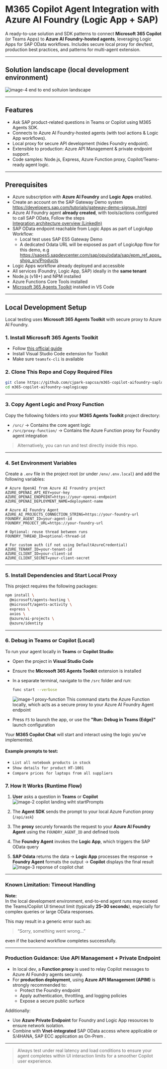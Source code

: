 # M365 Copilot Agent Integration with Azure AI Foundry (Logic App + SAP)

A ready-to-use solution and SDK patterns to connect **Microsoft 365 Copilot** (or Teams Apps) to **Azure AI Foundry-hosted agents**, leveraging Logic Apps for SAP OData workflows. Includes secure local proxy for dev/test, production best practices, and patterns for multi-agent extension.

---

## Solution landscape (local development environment)

![image-4 end to end soltuion landscape](https://github.com/user-attachments/assets/6d5166a2-5e2a-4e82-8806-e9e3acba46e0)

---

## Features

- Ask SAP product-related questions in Teams or Copilot using M365 Agents SDK.
- Connects to Azure AI Foundry-hosted agents (with tool actions & Logic App workflows).
- Local proxy for secure API development (hides Foundry endpoint).
- Extensible to production: Azure API Management & private endpoint support.
- Code samples: Node.js, Express, Azure Function proxy, Copilot/Teams-ready agent logic.

---

## Prerequisites

- Azure subscription with **Azure AI Foundry** and **Logic Apps** enabled.
- Create an account on the SAP Gateway Demo system https://developers.sap.com/tutorials/gateway-demo-signup..html
- Azure AI Foundry agent **already created**, with tools/actions configured to call SAP OData, Follow the steps   
  [Integration architecture overview (LinkedIn)](https://www.linkedin.com/pulse/azure-ai-foundry-agent-service-logic-apps-sap-odata-integration-park-lxxwc/?trackingId=n1zaqnFhRg6PH6nPou%2Fe4Q%3D%3D)
- SAP OData endpoint reachable from Logic Apps as part of LogicApp Workflow:  
  - Local test uses SAP ES5 Gateway Demo  
  -  A dedicated Odata URL will be exposed as part of LogicApp flow for this demo, e.g https://sapes5.sapdevcenter.com/sap/opu/odata/sap/epm_ref_apps_shop_srv/Products 
- Logic Apps workflow already deployed and accessible
- All services (Foundry, Logic App, SAP) ideally in the **same tenant**
- Node.js (v18+) and NPM installed
- Azure Functions Core Tools installed
- [Microsoft 365 Agents Toolkit](https://learn.microsoft.com/en-us/microsoftteams/platform/toolkit/install-agents-toolkit?tabs=vscode) installed in VS Code

---

## Local Development Setup

Local testing uses **Microsoft 365 Agents Toolkit** with secure proxy to Azure AI Foundry.

### 1. Install Microsoft 365 Agents Toolkit

- Follow [this official guide](https://learn.microsoft.com/en-us/microsoft-365/agents-sdk/create-new-toolkit-project-vsc?context=%2Fmicrosoft-365-copilot%2Fextensibility%2Fcontext)
- Install Visual Studio Code extension for Toolkit
- Make sure `teamsfx-cli` is available

### 2. Clone This Repo and Copy Required Files

```bash
git clone https://github.com/cjpark-sapcsa/m365-copilot-aifoundry-saplogicapp.git
cd m365-copilot-aifoundry-saplogicapp
```
---
### 3. Copy Agent Logic and Proxy Function

Copy the following folders into your **M365 Agents Toolkit** project directory:

- `/src/` → Contains the core agent logic  
- `/src/proxy-function/` → Contains the Azure Function proxy for Foundry agent integration

> Alternatively, you can run and test directly inside this repo.

---

### 4. Set Environment Variables

Create a `.env` file in the project root (or under `/env/.env.local`) and add the following variables:

```env
# Azure OpenAI from Azure AI Froundry project
AZURE_OPENAI_API_KEY=your-key
AZURE_OPENAI_ENDPOINT=https://your-openai-endpoint
AZURE_OPENAI_DEPLOYMENT_NAME=deployment-name

# Azure AI Foundry Agent
AZURE_AI_PROJECTS_CONNECTION_STRING=https://your-foundry-url
FOUNDRY_AGENT_ID=your-agent-id
FOUNDRY_PROJECT_URL=https://your-foundry-url

# Optional: reuse thread between runs
FOUNDRY_THREAD_ID=optional-thread-id

# For custom auth (if not using DefaultAzureCredential)
AZURE_TENANT_ID=your-tenant-id
AZURE_CLIENT_ID=your-client-id
AZURE_CLIENT_SECRET=your-client-secret
```
---
### 5. Install Dependencies and Start Local Proxy

This project requires the following packages:

```bash
npm install \
  @microsoft/agents-hosting \
  @microsoft/agents-activity \
  express \
  axios \
  @azure/ai-projects \
  @azure/identity
```
---
### 6. Debug in Teams or Copilot (Local)

To run your agent locally in **Teams** or **Copilot Studio**:

- Open the project in **Visual Studio Code**
- Ensure the **Microsoft 365 Agents Toolkit** extension is installed
- In a separate terminal, navigate to the `/src` folder and run:

   ```bash
   func start --verbose
    ```
   ![image-1 proxy-function](https://github.com/user-attachments/assets/98a41d40-ad77-460e-8d1b-4fa24c3df5c3)
  This command starts the Azure Function locally, which acts as a secure proxy to your Azure AI Foundry Agent endpoint

- Press `F5` to launch the app, or use the **"Run: Debug in Teams (Edge)"** launch configuration

Your **M365 Copilot Chat** will start and interact using the logic you've implemented.

#### Example prompts to test:
- `List all notebook products in stock`
- `Show details for product HT-1001`
- `Compare prices for laptops from all suppliers`

### 7. How It Works (Runtime Flow)

1. **User** asks a question in **Teams** or **Copilot**
   ![image-2  copilot landing wiht startPrompts](https://github.com/user-attachments/assets/220af4f8-2856-4cd5-9e3f-fa1beb3f7cef)

3. The **Agent SDK** sends the prompt to your local Azure Function proxy (`/api/ask`)
4. The **proxy** securely forwards the request to your **Azure AI Foundry Agent** using the `FOUNDRY_AGENT_ID` and defined tools
5. The **Foundry Agent** invokes the **Logic App**, which triggers the SAP OData query
6. **SAP Odata** returns the data → **Logic App** processes the response → **Foundry Agent** formats the output → **Copilot** displays the final result
![image-3 reponse of copilot chat ](https://github.com/user-attachments/assets/bfb74925-4ee1-4de2-a828-0351fcc9a8c8)

---

### Known Limitation: Timeout Handling

**Note:**  
In the local development environment, end-to-end agent runs may exceed the Teams/Copilot UI timeout limit (typically **25–30 seconds**), especially for complex queries or large OData responses.

This may result in a generic error such as:

> “Sorry, something went wrong...”

even if the backend workflow completes successfully.

---

### Production Guidance: Use API Management + Private Endpoint

- In local dev, a **Function proxy** is used to relay Copilot messages to Azure AI Foundry agents securely.
- For **production deployment**, using **Azure API Management (APIM)** is strongly recommended to:
  - Protect the Foundry endpoint
  - Apply authentication, throttling, and logging policies
  - Expose a secure public surface

Additionally:

- Use **Azure Private Endpoint** for Foundry and Logic App resources to ensure network isolation.
- Combine with **Vnet-integrated** SAP OData access where applicable or S/4HANA, SAP ECC application as On-Prem .

---

> Always test under real latency and load conditions to ensure your agent completes within UI interaction limits for a smoother Copilot user experience.

